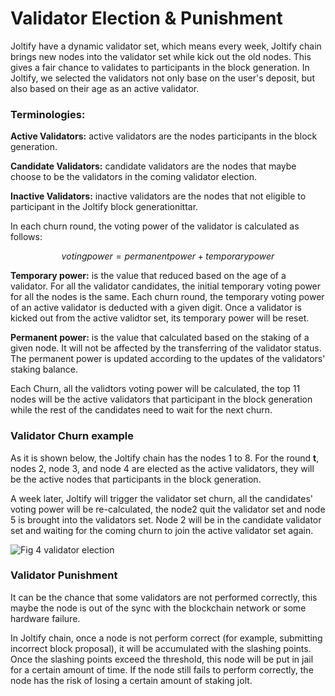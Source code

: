 # Validator Election & Punishment

Joltify have a dynamic validator set, which means every week, Joltify chain brings new nodes into the validator set while kick out the old nodes.  This gives a fair chance to validates to participants in the block generation. In Joltify, we selected the validators not only base on the user's deposit, but also based on their age as an active validator. &#x20;



### Terminologies:

**Active Validators:** active validators are the nodes participants in the block generation.

**Candidate Validators:** candidate validators are the nodes that maybe choose to be the validators in the coming validator election.

**Inactive Validators:** inactive validators are the nodes that not eligible to participant in the Joltify block generationittar.

In each churn round, the voting power of the validator is calculated as follows:

$$
voting power = permanent power +  temporary power
$$

**Temporary power:**  is the value that reduced based on the age of a validator. For all the validator candidates, the initial temporary voting power for all the nodes is the same. Each churn round, the temporary voting power  of an active validator is deducted with a given digit. Once a validator is kicked out from the active validtor set, its temporary power will be reset.&#x20;

**Permanent power:** is the value that calculated based on the staking of a given node. It will not be affected by the transferring of the validator status. The permanent power is updated  according to the updates of the validators' staking balance.

&#x20;Each Churn, all the validtors voting power will be calculated, the top 11 nodes will be the active validators that participant in the block generation while the rest of the candidates need to wait for the next churn.



### Validator Churn example

As it is shown below, the Joltify chain has the nodes 1 to 8.  For the round **t**, nodes 2, node 3, and node 4 are elected as the active validators, they will be the active nodes that participants in the block generation.

A week later, Joltify will trigger the validator set churn, all the candidates' voting power will be re-calculated, the node2 quit the validator set and node 5 is brought into the validators set. Node 2 will be in the candidate validator set and waiting for the coming churn to join the active validator set again.

![Fig 4 validator election](../../.gitbook/assets/node\_churn.png)

### Validator Punishment

It can be the chance that some validators are not performed correctly, this maybe the node is out of the sync with the blockchain network or some hardware failure.

In Joltify chain, once a node is not perform correct (for example, submitting incorrect block proposal), it will be accumulated with the slashing points. Once the slashing points exceed the threshold, this node will be put in jail for a certain amount of time. If the node still fails to perform correctly, the node has the risk of losing a certain amount of staking jolt.&#x20;


